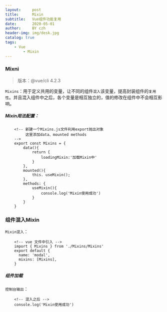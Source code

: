 ```yaml
---
layout:     post
title:      Mixin
subtitle:   Vue组件功能复用
date:       2020-05-01
author:     BY czh
header-img: img/desk.jpg
catalog: true
tags:
    - Vue
		- Mixin
---
```


###  Mixni

>版本：@vue/cli 4.2.3

`Mixins`：用于定义共用的变量，让不同的组件`混入`该变量，提高封装组件的`复用性`。并且混入组件中之后，各个变量是相互独立的，值的修改在组件中不会相互影响。

##### Mixin用法配置：

```
	<!-- 新建一个Mixins.js文件利用export抛出对象 
		 这里添加data、mounted methods
	-->
	export const Mixins = {
		data(){
			return {
				loadingMixin:'加载Mixin中'
			}
		},
		mounted(){
			this. useMixin();
		},
		methods: {
			useMixin(){
				console.log('Mixin使用成功')
			}
		}
	}

```

### 组件混入Mixin

`Mixin混入`：

```
	<!-- vue 文件中引入 -->
	import { Mixins } from './Mixins/Mixins'
	export default {
      name: 'modal',
      mixins: [Mixins],
    }
```

##### 组件加载

`控制台输出`：

```
	<!-- 混入之后 -->
	console.log('Mixin使用成功')
```

